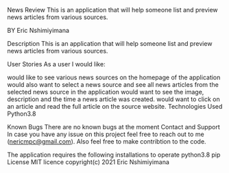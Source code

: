 News Review
This is an application that will help someone list and preview news articles from various sources.

BY
Eric Nshimiyimana

Description
This is an application that will help someone list and preview news articles from various sources.

User Stories
As a user I would like:

would like to see various news sources on the homepage of the application
would also want to select a news source and see all news articles from the selected news source in the application
would want to see the image, description and the time a news article was created.
would want to click on an article and read the full article on the source website.
Technologies Used
Python3.8

Known Bugs
There are no known bugs at the moment
Contact and Support
In case you have any issue on this project feel free to reach out to me (nericmpc@gmail.com). Also feel free to make contribtion to the code.

The application requires the following installations to operate
python3.8
pip
License
MIT licence copyright(c) 2021 Eric Nshimiyimana
